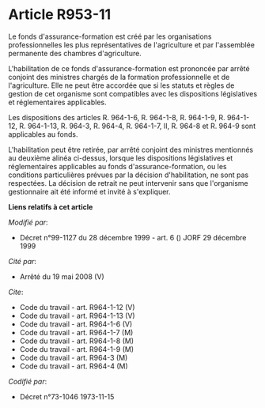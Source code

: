 # Article R953-11

Le fonds d'assurance-formation est créé par les organisations professionnelles les plus représentatives de l'agriculture et
par l'assemblée permanente des chambres d'agriculture.

L'habilitation de ce fonds d'assurance-formation est prononcée par arrêté conjoint des ministres chargés de la formation
professionnelle et de l'agriculture. Elle ne peut être accordée que si les statuts et règles de gestion de cet organisme sont
compatibles avec les dispositions législatives et réglementaires applicables.

Les dispositions des articles R. 964-1-6, R. 964-1-8, R. 964-1-9, R. 964-1-12, R. 964-1-13, R. 964-3, R. 964-4, R. 964-1-7,
II, R. 964-8 et R. 964-9 sont applicables au fonds.

L'habilitation peut être retirée, par arrêté conjoint des ministres mentionnés au deuxième alinéa ci-dessus, lorsque les
dispositions législatives et réglementaires applicables au fonds d'assurance-formation, ou les conditions particulières
prévues par la décision d'habilitation, ne sont pas respectées. La décision de retrait ne peut intervenir sans que
l'organisme gestionnaire ait été informé et invité à s'expliquer.

**Liens relatifs à cet article**

_Modifié par_:

  - Décret n°99-1127 du 28 décembre 1999 - art. 6 () JORF 29 décembre 1999

_Cité par_:

  - Arrêté du 19 mai 2008 (V)

_Cite_:

  - Code du travail - art. R964-1-12 (V)
  - Code du travail - art. R964-1-13 (V)
  - Code du travail - art. R964-1-6 (V)
  - Code du travail - art. R964-1-7 (M)
  - Code du travail - art. R964-1-8 (M)
  - Code du travail - art. R964-1-9 (M)
  - Code du travail - art. R964-3 (M)
  - Code du travail - art. R964-4 (M)

_Codifié par_:

  - Décret n°73-1046 1973-11-15
